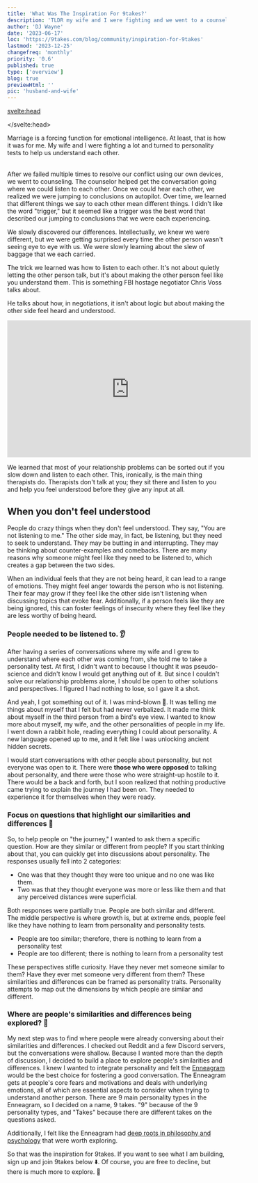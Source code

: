 ```yaml
---
title: 'What Was The Inspiration For 9takes?'
description: 'TLDR my wife and I were fighting and we went to a counselor which led to taking a personality test'
author: 'DJ Wayne'
date: '2023-06-17'
loc: 'https://9takes.com/blog/community/inspiration-for-9takes'
lastmod: '2023-12-25'
changefreq: 'monthly'
priority: '0.6'
published: true
type: ['overview']
blog: true
previewHtml: ''
pic: 'husband-and-wife'
---
```


<svelte:head>

</svelte:head>

<script>
	import  PopCard  from "../../lib/components/atoms/PopCard.svelte";
</script>

<p class="firstLetter">Marriage is a forcing function for emotional intelligence. At least, that is how it was for me. My wife and I were fighting a lot and turned to personality tests to help us understand each other.</p>

<div
    style="display: flex;
    justify-content: center;
margin: 1rem 0;"
>
 <PopCard
        image={`/blogs/husband-and-wife.webp`}
        showIcon={false}
        tint={false}
        displayText=""
        altText="My wife and I arguing 💑"
        subtext=""
    />
</div>

After we failed multiple times to resolve our conflict using our own devices, we went to counseling. The counselor helped get the conversation going where we could listen to each other. Once we could hear each other, we realized we were jumping to conclusions on autopilot. Over time, we learned that different things we say to each other mean different things. I didn't like the word "trigger," but it seemed like a trigger was the best word that described our jumping to conclusions that we were each experiencing.

We slowly discovered our differences. Intellectually, we knew we were different, but we were getting surprised every time the other person wasn't seeing eye to eye with us. We were slowly learning about the slew of baggage that we each carried.

The trick we learned was how to listen to each other. It's not about quietly letting the other person talk, but it's about making the other person feel like you understand them. This is something FBI hostage negotiator Chris Voss talks about.

He talks about how, in negotiations, it isn't about logic but about making the other side feel heard and understood.

<div class="iframe-container" >
<iframe width="560" height="315" src="https://www.youtube.com/embed/8EguLJgkc54?si=eBarFdPjKOxM8nRW&amp;start=2203" title="Chris Voss talking about the feeling of being heard" frameborder="0" allow="accelerometer; autoplay; clipboard-write; encrypted-media; gyroscope; picture-in-picture; web-share" allowfullscreen></iframe>
</div>

We learned that most of your relationship problems can be sorted out if you slow down and listen to each other. This, ironically, is the main thing therapists do. Therapists don't talk at you; they sit there and listen to you and help you feel understood before they give any input at all.

## When you don't feel understood

People do crazy things when they don't feel understood. They say, "You are not listening to me." The other side may, in fact, be listening, but they need to seek to understand. They may be butting in and interrupting. They may be thinking about counter-examples and comebacks. There are many reasons why someone might feel like they need to be listened to, which creates a gap between the two sides.

When an individual feels that they are not being heard, it can lead to a range of emotions. They might feel anger towards the person who is not listening. Their fear may grow if they feel like the other side isn't listening when discussing topics that evoke fear. Additionally, if a person feels like they are being ignored, this can foster feelings of insecurity where they feel like they are less worthy of being heard.

### People needed to be listened to. 👂

After having a series of conversations where my wife and I grew to understand where each other was coming from, she told me to take a personality test. At first, I didn't want to because I thought it was pseudo-science and didn't know I would get anything out of it. But since I couldn't solve our relationship problems alone, I should be open to other solutions and perspectives. I figured I had nothing to lose, so I gave it a shot.

And yeah, I got something out of it. I was mind-blown 🤯. It was telling
me things about myself that I felt but had never verbalized. It made me think
about myself in the third person from a bird's eye view. I wanted to know more about
myself, my wife, and the other personalities of people in my life. I went down a rabbit hole, reading everything I could about personality. A new language opened up to me, and it felt like I was unlocking ancient hidden
secrets.

<!-- Everyone was learning something
about themselves and was vulnerable and could listen and tried to talk about it with anyone who would listen.
The pushback -->

I would start conversations with other people about personality, but not everyone was open to it. There were **those who were opposed** to talking about personality, and there were those who were straight-up hostile to it. There would be a back and forth, but I soon
realized that nothing productive came trying to explain the journey I had been on. They needed to experience it for themselves when they were ready.

### Focus on questions that highlight our similarities and differences 👣

So, to help people on "the journey," I wanted to ask them a specific question. How are they similar or different from people? If you start thinking about that, you can quickly get into discussions about personality. The responses usually fell into
2 categories:

- One was that they thought they were too unique and no one was like them.
- Two was that they thought everyone was more or less like them and that any perceived distances were superficial.

Both responses were partially true. People are both similar and different. The middle perspective is where growth is, but at extreme ends, people feel like they have nothing to learn from personality and personality tests.

- People are too similar; therefore, there is nothing to learn from a personality test
- People are too different; there is nothing to learn from a personality test

These perspectives stifle curiosity. Have they never met someone similar to them? Have they ever met someone very different from them? These similarities and differences can be framed as personality traits. Personality attempts to map out the dimensions by which people are similar and different.

### Where are people's similarities and differences being explored? 🤔

My next step was to find where people were already conversing about their similarities and differences. I checked out Reddit and a few Discord servers, but the conversations were shallow. Because I wanted more than the depth of discussion, I decided to build a place to explore people's similarities and differences. I knew I wanted to integrate personality and felt the <a href="/blog/enneagram/enneagram-tldr">Enneagram</a> would be the best choice for fostering a good conversation. The Enneagram gets at people's core fears and motivations and deals with underlying emotions, all of which are essential aspects to consider when trying to understand another person. There are 9 main personality types in the Enneagram, so I decided on a name, 9 takes. "9" because of the 9 personality types, and "Takes" because there are different takes on the questions asked.

Additionally, I felt like the Enneagram had <a href="/blog/community/consensus-on-human-nature" >deep roots in philosophy and psychology</a> that were worth exploring.

So that was the inspiration for 9takes. If you want to see what I am building, sign up and join 9takes below ⬇️. Of course, you are free to decline, but there is much more to explore. 🚀

<style lang="scss">
</style>
